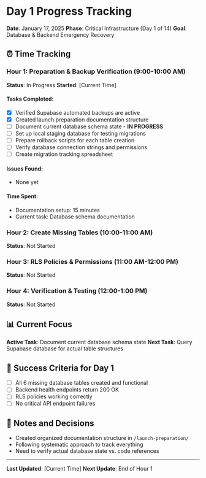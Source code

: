 # Day 1 Progress Tracking
**Date**: January 17, 2025
**Phase**: Critical Infrastructure (Day 1 of 14)
**Goal**: Database & Backend Emergency Recovery

## ⏰ Time Tracking

### Hour 1: Preparation & Backup Verification (9:00-10:00 AM)
**Status**: In Progress
**Started**: [Current Time]

#### Tasks Completed:
- [x] Verified Supabase automated backups are active
- [x] Created launch preparation documentation structure
- [ ] Document current database schema state - **IN PROGRESS**
- [ ] Set up local staging database for testing migrations
- [ ] Prepare rollback scripts for each table creation
- [ ] Verify database connection strings and permissions
- [ ] Create migration tracking spreadsheet

#### Issues Found:
- None yet

#### Time Spent:
- Documentation setup: 15 minutes
- Current task: Database schema documentation

### Hour 2: Create Missing Tables (10:00-11:00 AM)
**Status**: Not Started

### Hour 3: RLS Policies & Permissions (11:00 AM-12:00 PM)
**Status**: Not Started

### Hour 4: Verification & Testing (12:00-1:00 PM)
**Status**: Not Started

## 📊 Current Focus
**Active Task**: Document current database schema state
**Next Task**: Query Supabase database for actual table structures

## 🎯 Success Criteria for Day 1
- [ ] All 6 missing database tables created and functional
- [ ] Backend health endpoints return 200 OK
- [ ] RLS policies working correctly
- [ ] No critical API endpoint failures

## 📝 Notes and Decisions
- Created organized documentation structure in `/launch-preparation/`
- Following systematic approach to track everything
- Need to verify actual database state vs. code references

---
**Last Updated**: [Current Time]
**Next Update**: End of Hour 1